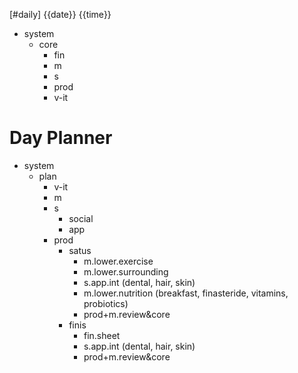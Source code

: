 [#daily]
{{date}}
{{time}}

- system
	- core
		- fin
		- m
		- s
		- prod
		- v-it
# Day Planner
- system
	- plan
		- v-it
		- m
		- s
			- social
			- app
		- prod
			- satus
				- m.lower.exercise
				- m.lower.surrounding
				- s.app.int (dental, hair, skin)
				- m.lower.nutrition (breakfast, finasteride, vitamins, probiotics)
				- prod+m.review&core
			- finis
				- fin.sheet
				- s.app.int (dental, hair, skin)
				- prod+m.review&core